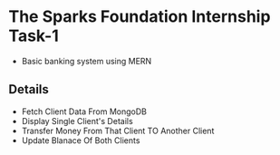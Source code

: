 
# The Sparks Foundation Internship Task-1
 - Basic banking system using MERN 

## Details
 - Fetch Client Data From MongoDB
 - Display Single Client's Details 
 - Transfer Money From That Client TO Another Client 
 - Update Blanace Of Both Clients

